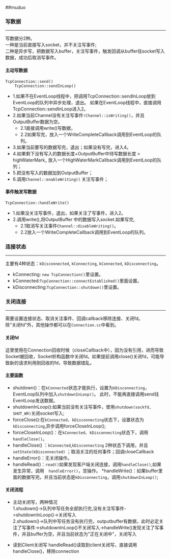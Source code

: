 ##muduo

### 写数据
___
写数据分2种。  
一种是当前直接写入socket，并不关注写事件;   
二种是异步写，把数据写入buffer，关注写事件，触发回调从buffer往socket写入数据，成功后取消写事件。

#### 主动写数据

```
TcpConnection::send()
    TcpConnection::sendInLoop()
```

* 1.如果不在EventLoop线程中，把调用TcpConnection::sendInLoop放到EventLoop的队列中异步处理，退出。
  如果在EventLoop线程中，直接调用TcpConnection::sendInLoop进入2。
* 2.如果当前Channel没有关注写事件`!Channel::isWriting()`，并且OutputBuffer数据为空。
    * 2.1直接调用write()写数据，
    * 2.2如果写完，放入一个WriteCompleteCallback调用到EventLoop的队列。
* 3.如果当前要写的数据写完，退出；如果没有写完，进入4。
* 4.如果剩下没有写入的数据长度+OutputBuffer中待写数据长度 > highWaterMark_
  放入一个HighWaterMarkCallback调用到EventLoop的队列；
* 5.把没有写入的数据加到OutputBuffer；
* 6.调用`Channel::enableWriting()` 关注写事件；


#### 事件触发写数据

`TcpConnection::handleWrite()`   

* 1.如果没关注写事件，退出，如果关注了写事件，进入2。
* 2.调用write(),将OutputBuffer 中的数据写入socket.如果写完,
    * 2.1取消写关注事件`Channel::disableWriting()`。
    * 2.2放入一个WriteCompleteCallback调用到EventLoop的队列。


### 连接状态
___

主要有4种状态：`kDisconnected`, `kConnecting`, `kConnected`, `kDisconnecting`。 


* kConnecting:  `new TcpConnection()`里设置。
* kConnected:`TcpConnection::connectEstablished()`里面设置。
* kDisconnecting:`TcpConnection::shutdown()`里设置。



### 关闭连接
___

需要设置连接状态、取消关注事件、回调callback移除连接、关闭fd。    
除“关闭fd”外，其他操作都可以在`Connection.cc`中看到。
#### 关闭fd

这里使用在Connection回收时候（closeCallback中），因为没有引用，进而导致Socket被回收，Socket析构函数中关闭fd。如果提前调用close()关闭fd，可能导致新的请求利用刚回收的fd，导致数据错乱。

#### 主要函数
* shutdown()：在`kConnected`状态才能执行，设置为`kDisconnecting`，EventLoop队列中加入`shutdownInLoop()`。 此时，不能再直接调用send往EventLoop发送数据。
* shutdownInLoop():如果当前没有关注写事件，使用`shutdown(sockfd, SHUT_WR)`关闭socket写入;
* forceClose():在`kConnected`、`kDisconnecting`状态下，设置状态为`kDisconnecting`,异步调用forceCloseInLoop();
* forceCloseInLoop()：在`kConnected`、`kDisconnecting`状态下，调用`handleClose()`。
* handleClose() ：`kConnected`,`kDisconnecting` 2种状态下调用，并且`setState(kDisconnected)`  ；取消关注的任何事件；回调closeCallback   
* handleError()：无关闭操作。
* handleRead()：`read()`如果发现客户端关闭连接，调用`handleClose()`,如果发生异常，调用` 
handleError()`，空操作。
*handleWrite()：如果buffer里面的数据写完，并且当前状态是`kDisconnecting`，调用`shutdownInLoop()`;


#### 关闭流程

* 主动关闭写，两种情况   
1.shudown()->队列中写任务全部执行完,没有关注写事件->shutdownInLoop()->关闭写入   
2.shudown()->队列中写任务没有执行完，outputbuffer有数据，此时必定关注了写事件->shutdownInLoop()不关闭写入->handleWrite()发现关注了写事件，并且buffer为空，并且当前状态为"正在关闭中"，关闭写入

* 读到Client关闭写
handleRead()读取到client关闭写，直接调用handleClose()，移除connection

